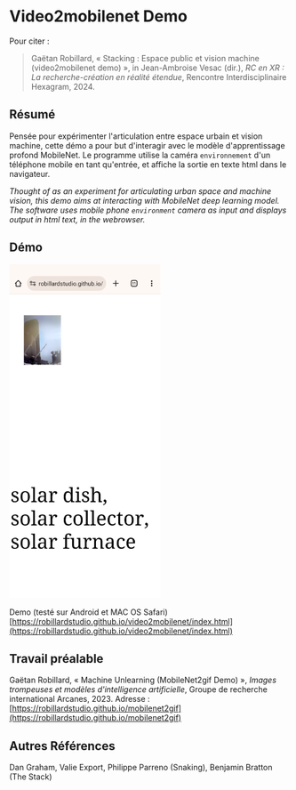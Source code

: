 # Video2mobilenet Demo

<!-- image -->

Pour citer :

> Gaëtan Robillard, « Stacking : Espace public et vision machine (video2mobilenet demo) », in Jean-Ambroise Vesac (dir.), *RC en XR : La recherche-création en réalité étendue*, Rencontre Interdisciplinaire Hexagram, 2024.

## Résumé

Pensée pour expérimenter l'articulation entre espace urbain et vision machine, cette démo a pour but d'interagir avec le modèle d'apprentissage profond MobileNet. Le programme utilise la caméra `environnement` d'un téléphone mobile en tant qu'entrée, et affiche la sortie en texte html dans le navigateur.

*Thought of as an experiment for articulating urban space and machine vision, this demo aims at interacting with MobileNet deep learning model. The software uses mobile phone `environment` camera as input and displays output in html text, in the webrowser.*

## Démo

<img src="medias/screenshot_1.png" height="600">

Demo (testé sur Android et MAC OS Safari) [https://robillardstudio.github.io/video2mobilenet/index.html](https://robillardstudio.github.io/video2mobilenet/index.html)

## Travail préalable

Gaëtan Robillard, « Machine Unlearning (MobileNet2gif Demo) », *Images trompeuses et modèles d'intelligence artificielle*, Groupe de recherche international Arcanes, 2023. Adresse : [https://robillardstudio.github.io/mobilenet2gif](https://robillardstudio.github.io/mobilenet2gif)

## Autres Références

Dan Graham, Valie Export, Philippe Parreno (Snaking), Benjamin Bratton (The Stack)
